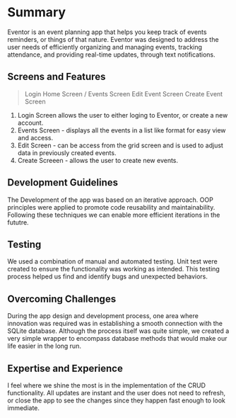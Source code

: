 # Summary 

Eventor is an event planning app that helps you keep track of events
reminders, or things of that nature. Eventor was designed to address the user needs
of efficiently organizing and managing events, tracking attendance, and providing real-time updates,
through text notifications.

## Screens and Features

> Login
> Home Screen / Events Screen
> Edit Event Screen
> Create Event Screen

1. Login Screen allows the user to either loging to Eventor, or create a new account.
2. Events Screen - displays all the events in a list like format for easy view and access.
3. Edit Screen - can be access from the grid screen and is used to adjust data in previously created events.
4. Create Screeen - allows the user to create new events.

## Development Guidelines

The Development of the app was based on an iterative approach. OOP principles 
were applied to promote code reusability and maintainability. Following these
techniques we can enable more efficient iterations in the fututre.

## Testing 

We used a combination of manual and automated testing. Unit test were created
to ensure the functionality was working as intended. This testing process helped
us find and identify bugs and unexpected behaviors.

## Overcoming Challenges

During the app design and development process, one area where innovation was 
required was in establishing a smooth connection with the SQLite database.
Although the process itself was quite simple, we created a very simple wrapper 
to encompass database methods that would make our life easier in the long run.

## Expertise and Experience

I feel where we shine the most is in the implementation of the CRUD functionality.
All updates are instant and the user does not need to refresh, or close the app
to see the changes since they happen fast enough to look immediate.




